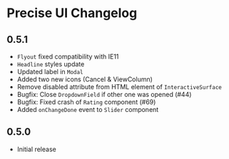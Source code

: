 # Precise UI Changelog

## 0.5.1

- `Flyout` fixed compatibility with IE11
- `Headline` styles update
- Updated label in `Modal`
- Added two new icons (Cancel & ViewColumn)
- Remove disabled attribute from HTML element of `InteractiveSurface`
- Bugfix: Close `DropdownField` if other one was opened (#44)
- Bugfix: Fixed crash of `Rating` component (#69)
- Added `onChangeDone` event to `Slider` component

## 0.5.0

- Initial release
